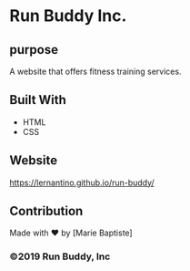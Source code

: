 # Run Buddy Inc.

## purpose 
A website that offers fitness training services.

## Built With 
* HTML 
* CSS

## Website 
https://lernantino.github.io/run-buddy/

## Contribution 
Made with ❤️ by [Marie Baptiste]

### ©️2019 Run Buddy, Inc
